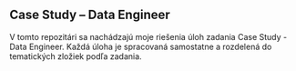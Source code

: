 ## Case Study – Data Engineer

V tomto repozitári sa nachádzajú moje riešenia úloh zadania Case Study - Data Engineer. Každá úloha je spracovaná samostatne a rozdelená do tematických zložiek podľa zadania.